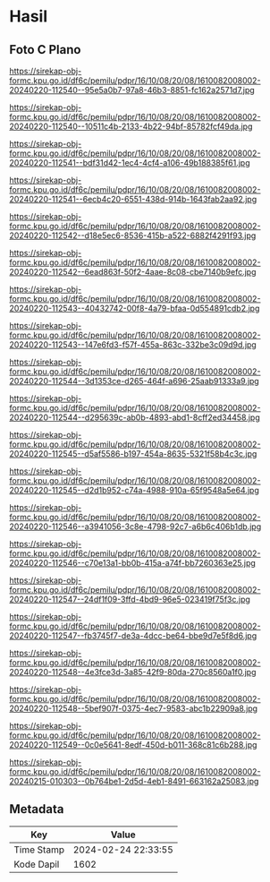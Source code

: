 # Hasil

## Foto C Plano

https://sirekap-obj-formc.kpu.go.id/df6c/pemilu/pdpr/16/10/08/20/08/1610082008002-20240220-112540--95e5a0b7-97a8-46b3-8851-fc162a2571d7.jpg

https://sirekap-obj-formc.kpu.go.id/df6c/pemilu/pdpr/16/10/08/20/08/1610082008002-20240220-112540--10511c4b-2133-4b22-94bf-85782fcf49da.jpg

https://sirekap-obj-formc.kpu.go.id/df6c/pemilu/pdpr/16/10/08/20/08/1610082008002-20240220-112541--bdf31d42-1ec4-4cf4-a106-49b188385f61.jpg

https://sirekap-obj-formc.kpu.go.id/df6c/pemilu/pdpr/16/10/08/20/08/1610082008002-20240220-112541--6ecb4c20-6551-438d-914b-1643fab2aa92.jpg

https://sirekap-obj-formc.kpu.go.id/df6c/pemilu/pdpr/16/10/08/20/08/1610082008002-20240220-112542--d18e5ec6-8536-415b-a522-6882f4291f93.jpg

https://sirekap-obj-formc.kpu.go.id/df6c/pemilu/pdpr/16/10/08/20/08/1610082008002-20240220-112542--6ead863f-50f2-4aae-8c08-cbe7140b9efc.jpg

https://sirekap-obj-formc.kpu.go.id/df6c/pemilu/pdpr/16/10/08/20/08/1610082008002-20240220-112543--40432742-00f8-4a79-bfaa-0d554891cdb2.jpg

https://sirekap-obj-formc.kpu.go.id/df6c/pemilu/pdpr/16/10/08/20/08/1610082008002-20240220-112543--147e6fd3-f57f-455a-863c-332be3c09d9d.jpg

https://sirekap-obj-formc.kpu.go.id/df6c/pemilu/pdpr/16/10/08/20/08/1610082008002-20240220-112544--3d1353ce-d265-464f-a696-25aab91333a9.jpg

https://sirekap-obj-formc.kpu.go.id/df6c/pemilu/pdpr/16/10/08/20/08/1610082008002-20240220-112544--d295639c-ab0b-4893-abd1-8cff2ed34458.jpg

https://sirekap-obj-formc.kpu.go.id/df6c/pemilu/pdpr/16/10/08/20/08/1610082008002-20240220-112545--d5af5586-b197-454a-8635-5321f58b4c3c.jpg

https://sirekap-obj-formc.kpu.go.id/df6c/pemilu/pdpr/16/10/08/20/08/1610082008002-20240220-112545--d2d1b952-c74a-4988-910a-65f9548a5e64.jpg

https://sirekap-obj-formc.kpu.go.id/df6c/pemilu/pdpr/16/10/08/20/08/1610082008002-20240220-112546--a3941056-3c8e-4798-92c7-a6b6c406b1db.jpg

https://sirekap-obj-formc.kpu.go.id/df6c/pemilu/pdpr/16/10/08/20/08/1610082008002-20240220-112546--c70e13a1-bb0b-415a-a74f-bb7260363e25.jpg

https://sirekap-obj-formc.kpu.go.id/df6c/pemilu/pdpr/16/10/08/20/08/1610082008002-20240220-112547--24df1f09-3ffd-4bd9-96e5-023419f75f3c.jpg

https://sirekap-obj-formc.kpu.go.id/df6c/pemilu/pdpr/16/10/08/20/08/1610082008002-20240220-112547--fb3745f7-de3a-4dcc-be64-bbe9d7e5f8d6.jpg

https://sirekap-obj-formc.kpu.go.id/df6c/pemilu/pdpr/16/10/08/20/08/1610082008002-20240220-112548--4e3fce3d-3a85-42f9-80da-270c8560a1f0.jpg

https://sirekap-obj-formc.kpu.go.id/df6c/pemilu/pdpr/16/10/08/20/08/1610082008002-20240220-112548--5bef907f-0375-4ec7-9583-abc1b22909a8.jpg

https://sirekap-obj-formc.kpu.go.id/df6c/pemilu/pdpr/16/10/08/20/08/1610082008002-20240220-112549--0c0e5641-8edf-450d-b011-368c81c6b288.jpg

https://sirekap-obj-formc.kpu.go.id/df6c/pemilu/pdpr/16/10/08/20/08/1610082008002-20240215-010303--0b764be1-2d5d-4eb1-8491-663162a25083.jpg


## Metadata

| Key        | Value               |
| ---------- | ------------------- |
| Time Stamp | 2024-02-24 22:33:55 |
| Kode Dapil | 1602                |



